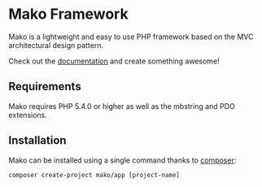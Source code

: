 # Mako Framework

Mako is a lightweight and easy to use PHP framework based on the MVC architectural design pattern.

Check out the [documentation](http://makoframework.com/docs) and create something awesome!

## Requirements

Mako requires PHP 5.4.0 or higher as well as the mbstring and PDO extensions.

## Installation

Mako can be installed using a single command thanks to [composer](https://packagist.org):

```
composer create-project mako/app [project-name]
```